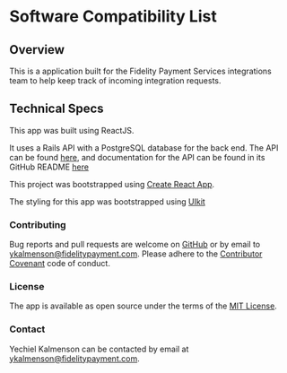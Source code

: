 # Software Compatibility List

## Overview

This is a application built for the Fidelity Payment Services integrations team to help keep track of incoming integration requests.

## Technical Specs

This app was built using ReactJS.

It uses a Rails API with a PostgreSQL database for the back end. The API can be found [here](https://github.com/achasveachas/compatibility-list-api), and documentation for the API can be found in its GitHub README [here](https://github.com/achasveachas/compatibility-list-api/blob/master/doc/documentation.md)

This project was bootstrapped using [Create React App](https://github.com/facebookincubator/create-react-app).

The styling for this app was bootstrapped using [UIkit](https://getuikit.com/)

### Contributing

Bug reports and pull requests are welcome on [GitHub](https://github.com/achasveachas/compatibility-list-client) or by email to [ykalmenson@fidelitypayment.com](mailto:ykalmenson@fidelitypayment.com). Please adhere to the [Contributor Covenant](http://contributor-covenant.org) code of conduct.

### License

The app is available as open source under the terms of the [MIT License](http://opensource.org/licenses/MIT).

### Contact

Yechiel Kalmenson can be contacted by email at [ykalmenson@fidelitypayment.com](mailto:ykalmenson@fidelitypayment.com).